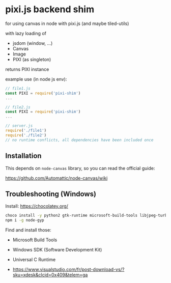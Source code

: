 
# pixi.js backend shim 

for using canvas in node with pixi.js
(and maybe tiled-utils)

with lazy loading of

* jsdom (window, ...)
* Canvas
* Image
* PIXI (as singleton)

returns PIXI instance

example use (in node js env):
```javascript
// file1.js
const PIXI = require('pixi-shim')
...

// file2.js
const PIXI = require('pixi-shim')
...

// server.js
require('./file1')
require('./file2')
// no runtime conflicts, all dependencies have been included once
```

## Installation

This depends on `node-canvas` library, so you can read the official guide:

https://github.com/Automattic/node-canvas/wiki

## Troubleshooting (Windows)

Install: https://chocolatey.org/

```bash
choco install -y python2 gtk-runtime microsoft-build-tools libjpeg-turbo
npm i -g node-gyp
```

Find and install those:

* Microsoft Build Tools

* Windows SDK (Software Development Kit)

* Universal C Runtime

* https://www.visualstudio.com/fr/post-download-vs/?sku=xdesk&clcid=0x409&telem=ga
